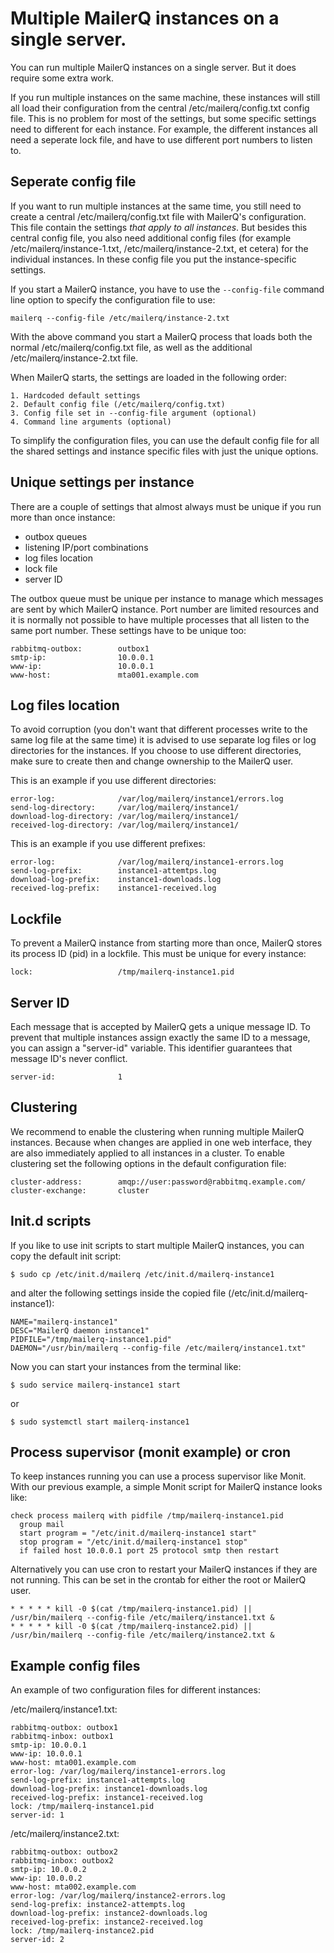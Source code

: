 # Multiple MailerQ instances on a single server.

You can run multiple MailerQ instances on a single server. But it does
require some extra work.

If you run multiple instances on the same machine, these instances will still all
load their configuration from the central /etc/mailerq/config.txt config
file. This is no problem for most of the settings, but some specific 
settings need to different for each instance. For example, the different 
instances all need a seperate lock file, and have to use different port
numbers to listen to.


## Seperate config file

If you want to run multiple instances at the same time, you still need to
create a central /etc/mailerq/config.txt file with MailerQ's configuration. This 
file contain the settings *that apply to all instances*. But besides this
central config file, you also need additional config files (for example 
/etc/mailerq/instance-1.txt, /etc/mailerq/instance-2.txt, et cetera) for
the individual instances. In these config file you put the instance-specific
settings.

If you start a MailerQ instance, you have to use the `--config-file` command
line option to specify the configuration file to use:

````
mailerq --config-file /etc/mailerq/instance-2.txt
````

With the above command you start a MailerQ process that loads both the normal
/etc/mailerq/config.txt file, as well as the additional /etc/mailerq/instance-2.txt file.

When MailerQ starts, the settings are loaded in the following order:
 
    1. Hardcoded default settings
    2. Default config file (/etc/mailerq/config.txt)
    3. Config file set in --config-file argument (optional)
    4. Command line arguments (optional)

To simplify the configuration files, you can use the default config file for 
all the shared settings and instance specific files with just the unique options.

## Unique settings per instance

There are a couple of settings that almost always must be unique if you run
more than once instance:

- outbox queues
- listening IP/port combinations 
- log files location
- lock file
- server ID

The outbox queue must be unique per instance to manage which messages are sent 
by which MailerQ instance. Port number are limited resources and it is normally
not possible to have multiple processes that all listen to the same port number.
These settings have to be unique too:
 
````
rabbitmq-outbox:        outbox1
smtp-ip:                10.0.0.1
www-ip:                 10.0.0.1
www-host:               mta001.example.com
````
 
## Log files location

To avoid corruption (you don't want that different processes write to the same
log file at the same time) it is advised to use separate log files or log 
directories for the instances. If you choose to use different directories, make 
sure to create then and change ownership to the MailerQ user.
 
This is an example if you use different directories:
 
````
error-log:              /var/log/mailerq/instance1/errors.log
send-log-directory:     /var/log/mailerq/instance1/
download-log-directory: /var/log/mailerq/instance1/
received-log-directory: /var/log/mailerq/instance1/
````
 
This is an example if you use different prefixes:
 
````
error-log:              /var/log/mailerq/instance1-errors.log
send-log-prefix:        instance1-attemtps.log
download-log-prefix:    instance1-downloads.log
received-log-prefix:    instance1-received.log
`````
 
## Lockfile

To prevent a MailerQ instance from starting more than once, MailerQ stores its 
process ID (pid) in a lockfile. This must be unique for every instance:
 
````
lock:                   /tmp/mailerq-instance1.pid
````
 
## Server ID

Each message that is accepted by MailerQ gets a unique message ID. To prevent 
that multiple instances assign exactly the same ID to a message, you can assign 
a "server-id" variable. This identifier guarantees that message ID's never 
conflict.
 
````
server-id:              1
````

## Clustering

We recommend to enable the clustering when running multiple MailerQ instances. 
Because when changes are applied in one web interface, they are also immediately
applied to all instances in a cluster. To enable clustering set the following 
options in the default configuration file:
 
````
cluster-address:        amqp://user:password@rabbitmq.example.com/
cluster-exchange:       cluster
````

## Init.d scripts

If you like to use init scripts to start multiple MailerQ instances, you can 
copy the default init script:
 
````
$ sudo cp /etc/init.d/mailerq /etc/init.d/mailerq-instance1
````
 
and alter the following settings inside the copied file (/etc/init.d/mailerq-instance1):
 
````
NAME="mailerq-instance1"
DESC="MailerQ daemon instance1"
PIDFILE="/tmp/mailerq-instance1.pid"
DAEMON="/usr/bin/mailerq --config-file /etc/mailerq/instance1.txt"
````
 
Now you can start your instances from the terminal like:
 
````
$ sudo service mailerq-instance1 start
````
or

````
$ sudo systemctl start mailerq-instance1
````
 
## Process supervisor (monit example) or cron

To keep instances running you can use a process supervisor like Monit. 
With our previous example, a simple Monit script for MailerQ instance looks like:
 
```
check process mailerq with pidfile /tmp/mailerq-instance1.pid
  group mail
  start program = "/etc/init.d/mailerq-instance1 start"
  stop program = "/etc/init.d/mailerq-instance1 stop"
  if failed host 10.0.0.1 port 25 protocol smtp then restart
```
 
Alternatively you can use cron to restart your MailerQ instances if they are 
not running. This can be set in the crontab for either the root or MailerQ user.
 
````
* * * * * kill -0 $(cat /tmp/mailerq-instance1.pid) || /usr/bin/mailerq --config-file /etc/mailerq/instance1.txt &
* * * * * kill -0 $(cat /tmp/mailerq-instance2.pid) || /usr/bin/mailerq --config-file /etc/mailerq/instance2.txt &
````


## Example config files

An example of two configuration files for different instances:
 
/etc/mailerq/instance1.txt:
````
rabbitmq-outbox: outbox1
rabbitmq-inbox: outbox1
smtp-ip: 10.0.0.1
www-ip: 10.0.0.1
www-host: mta001.example.com
error-log: /var/log/mailerq/instance1-errors.log
send-log-prefix: instance1-attempts.log
download-log-prefix: instance1-downloads.log
received-log-prefix: instance1-received.log
lock: /tmp/mailerq-instance1.pid
server-id: 1
````
 
/etc/mailerq/instance2.txt:
````
rabbitmq-outbox: outbox2
rabbitmq-inbox: outbox2
smtp-ip: 10.0.0.2
www-ip: 10.0.0.2
www-host: mta002.example.com
error-log: /var/log/mailerq/instance2-errors.log
send-log-prefix: instance2-attempts.log
download-log-prefix: instance2-downloads.log
received-log-prefix: instance2-received.log
lock: /tmp/mailerq-instance2.pid
server-id: 2
````
